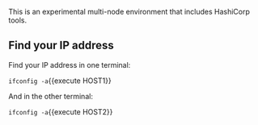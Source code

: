 This is an experimental multi-node environment that includes HashiCorp tools.

## Find your IP address

Find your IP address in one terminal:

`ifconfig -a`{{execute HOST1}}

And in the other terminal:

`ifconfig -a`{{execute HOST2}}

